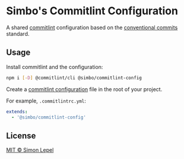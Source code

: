 # Simbo's Commitlint Configuration

A shared [commitlint](https://commitlint.js.org/) configuration based on the
[conventional commits](https://www.conventionalcommits.org/) standard.

## Usage

Install commitlint and the configuration:

```bash
npm i [-D] @commitlint/cli @simbo/commitlint-config
```

Create a
[commitlint configuration](https://commitlint.js.org/reference/configuration.html)
file in the root of your project.

For example, `.commitlintrc.yml`:

```yaml
extends:
  - '@simbo/commitlint-config'
```

## License

[MIT © Simon Lepel](http://simbo.mit-license.org/)
